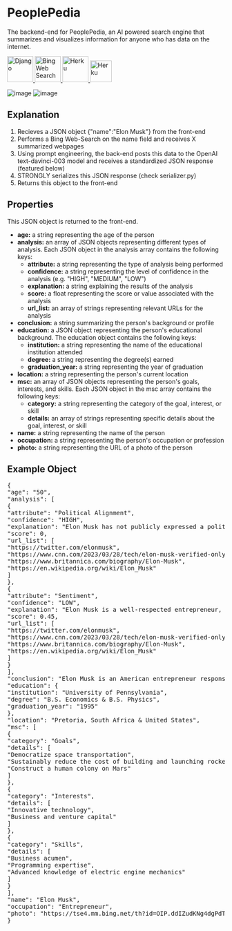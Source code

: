 <h1>PeoplePedia</h1>
<p>The backend-end for PeoplePedia, an AI powered search engine that summarizes and visualizes information for anyone who has data on the internet.</p>

<p align="left"> 
  <a href="https://www.djangoproject.com/" target="_blank" rel="noreferrer"> 
    <img src="https://www.vectorlogo.zone/logos/djangoproject/djangoproject-ar21.svg" alt="Django"  height="60"/> 
  </a> 
  <a href="https://www.microsoft.com/en-us/bing/apis/bing-web-search-api" target="_blank" rel="noreferrer"> 
    <img src="https://www.vectorlogo.zone/logos/bing/bing-ar21.svg" alt="Bing Web Search" height="60" /> 
  </a> 
  <a href="https://dashboard.heroku.com/apps" target="_blank" rel="noreferrer"> 
    <img src="https://www.vectorlogo.zone/logos/heroku/heroku-ar21.svg" alt="Herku" height="60"/> 
  </a> 
  <a href="https://openai.com/" target="_blank" rel="noreferrer">
    <img src="https://upload.wikimedia.org/wikipedia/commons/4/4d/OpenAI_Logo.svg" alt="Herku" height="50"/>
  </a> 
</p>

![image](https://user-images.githubusercontent.com/66019710/228403877-bea9568f-96d1-4897-b5e8-01dcece7a52e.png)
![image](https://user-images.githubusercontent.com/66019710/228404612-d4bacfc7-566a-476a-8619-5a019b86f508.png)

<h2>Explanation</h2>
<ol>
    <li>Recieves a JSON object {"name":"Elon Musk"} from the front-end</li>
    <li>Performs a Bing Web-Search on the name field and receives X summarized webpages</li>
    <li>Using prompt engineering, the back-end posts this data to the OpenAI text-davinci-003 model and receives a standardized JSON response (featured below)</li>
    <li>STRONGLY serializes this JSON response (check serializer.py)</li>
    <li>Returns this object to the front-end</li>
</ol>

<h2>Properties</h2>
<p>This JSON object is returned to the front-end.</p>
<ul>
  <li><strong>age:</strong> a string representing the age of the person</li>
  <li><strong>analysis:</strong> an array of JSON objects representing different types of analysis. Each JSON object in the analysis array contains the following keys:
    <ul>
      <li><strong>attribute:</strong> a string representing the type of analysis being performed</li>
      <li><strong>confidence:</strong> a string representing the level of confidence in the analysis (e.g. "HIGH", "MEDIUM", "LOW")</li>
      <li><strong>explanation:</strong> a string explaining the results of the analysis</li>
      <li><strong>score:</strong> a float representing the score or value associated with the analysis</li>
      <li><strong>url_list:</strong> an array of strings representing relevant URLs for the analysis</li>
    </ul>
  </li>
  <li><strong>conclusion:</strong> a string summarizing the person's background or profile</li>
  <li><strong>education:</strong> a JSON object representing the person's educational background. The education object contains the following keys:
    <ul>
      <li><strong>institution:</strong> a string representing the name of the educational institution attended</li>
      <li><strong>degree:</strong> a string representing the degree(s) earned</li>
      <li><strong>graduation_year:</strong> a string representing the year of graduation</li>
    </ul>
  </li>
  <li><strong>location:</strong> a string representing the person's current location</li>
  <li><strong>msc:</strong> an array of JSON objects representing the person's goals, interests, and skills. Each JSON object in the msc array contains the following keys:
    <ul>
      <li><strong>category:</strong> a string representing the category of the goal, interest, or skill</li>
      <li><strong>details:</strong> an array of strings representing specific details about the goal, interest, or skill</li>
    </ul>
  </li>
  <li><strong>name:</strong> a string representing the name of the person</li>
  <li><strong>occupation:</strong> a string representing the person's occupation or profession</li>
  <li><strong>photo:</strong> a string representing the URL of a photo of the person</li>
</ul>


<h2>Example Object</h2>
<pre>{
"age": "50",
"analysis": [
{
"attribute": "Political Alignment",
"confidence": "HIGH",
"explanation": "Elon Musk has not publicly expressed a political alignment.",
"score": 0,
"url_list": [
"https://twitter.com/elonmusk",
"https://www.cnn.com/2023/03/28/tech/elon-musk-verified-only-for-you-feed/index.html",
"https://www.britannica.com/biography/Elon-Musk",
"https://en.wikipedia.org/wiki/Elon_Musk"
]
},
{
"attribute": "Sentiment",
"confidence": "LOW",
"explanation": "Elon Musk is a well-respected entrepreneur, innovator and philanthropist.",
"score": 0.45,
"url_list": [
"https://twitter.com/elonmusk",
"https://www.cnn.com/2023/03/28/tech/elon-musk-verified-only-for-you-feed/index.html",
"https://www.britannica.com/biography/Elon-Musk",
"https://en.wikipedia.org/wiki/Elon_Musk"
]
}
],
"conclusion": "Elon Musk is an American entrepreneur responsible for co-founding the electronic-payment firm PayPal, forming SpaceX and being one of the first significant investors in, as well as chief executive officer of, the electric car manufacturer Tesla. In addition, he acquired Twitter in 2022.",
"education": {
"institution": "University of Pennsylvania",
"degree": "B.S. Economics & B.S. Physics",
"graduation_year": "1995"
},
"location": "Pretoria, South Africa & United States",
"msc": [
{
"category": "Goals",
"details": [
"Democratize space transportation",
"Sustainably reduce the cost of building and launching rockets",
"Construct a human colony on Mars"
]
},
{
"category": "Interests",
"details": [
"Innovative technology",
"Business and venture capital"
]
},
{
"category": "Skills",
"details": [
"Business acumen",
"Programming expertise",
"Advanced knowledge of electric engine mechanics"
]
}
],
"name": "Elon Musk",
"occupation": "Entrepreneur",
"photo": "https://tse4.mm.bing.net/th?id=OIP.ddIZudKNg4dgPdTUYy7UxAHaFQ&pid=Api"
}</pre>
